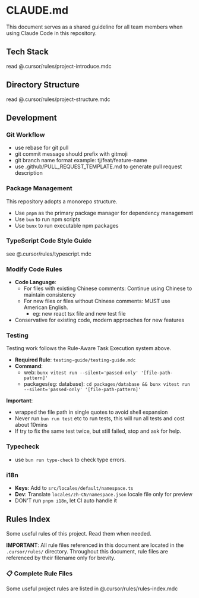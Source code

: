 # CLAUDE.md

This document serves as a shared guideline for all team members when using Claude Code in this repository.

## Tech Stack

read @.cursor/rules/project-introduce.mdc

## Directory Structure

read @.cursor/rules/project-structure.mdc

## Development

### Git Workflow

- use rebase for git pull
- git commit message should prefix with gitmoji
- git branch name format example: tj/feat/feature-name
- use .github/PULL_REQUEST_TEMPLATE.md to generate pull request description

### Package Management

This repository adopts a monorepo structure.

- Use `pnpm` as the primary package manager for dependency management
- Use `bun` to run npm scripts
- Use `bunx` to run executable npm packages

### TypeScript Code Style Guide

see @.cursor/rules/typescript.mdc

### Modify Code Rules

- **Code Language**:
  - For files with existing Chinese comments: Continue using Chinese to maintain consistency
  - For new files or files without Chinese comments: MUST use American English.
    - eg: new react tsx file and new test file
- Conservative for existing code, modern approaches for new features

### Testing

Testing work follows the Rule-Aware Task Execution system above.

- **Required Rule**: `testing-guide/testing-guide.mdc`
- **Command**:
  - web: `bunx vitest run --silent='passed-only' '[file-path-pattern]'`
  - packages(eg: database): `cd packages/database && bunx vitest run --silent='passed-only' '[file-path-pattern]'`

**Important**:

- wrapped the file path in single quotes to avoid shell expansion
- Never run `bun run test` etc to run tests, this will run all tests and cost about 10mins
- If try to fix the same test twice, but still failed, stop and ask for help.

### Typecheck

- use `bun run type-check` to check type errors.

### i18n

- **Keys**: Add to `src/locales/default/namespace.ts`
- **Dev**: Translate `locales/zh-CN/namespace.json` locale file only for preview
- DON'T run `pnpm i18n`, let CI auto handle it

## Rules Index

Some useful rules of this project. Read them when needed.

**IMPORTANT**: All rule files referenced in this document are located in the `.cursor/rules/` directory. Throughout this document, rule files are referenced by their filename only for brevity.

### 📋 Complete Rule Files

Some useful project rules are listed in @.cursor/rules/rules-index.mdc
